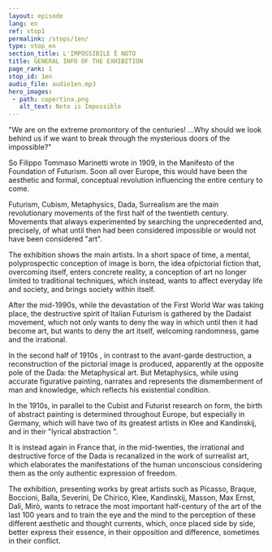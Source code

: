 ```yaml
---
layout: episode
lang: en
ref: stop1
permalink: /stops/1en/
type: stop_en
section_title: L'IMPOSSIBILE È NOTO
title: GENERAL INFO OF THE EXHIBITION
page_rank: 1
stop_id: 1en
audio_file: audio1en.mp3
hero_images:
 - path: copertina.png
   alt_text: Noto is Impossible
---
```







"We are on the extreme promontory of the centuries! ...Why should we look behind us if we want to break through the mysterious doors of the impossible?"

So  Filippo Tommaso Marinetti wrote  in 1909, in the Manifesto of the Foundation of Futurism. Soon all over Europe, this would have been the aesthetic and formal, conceptual revolution  influencing  the entire century to come.

Futurism, Cubism, Metaphysics, Dada, Surrealism are the main revolutionary movements of the first half of the twentieth century. Movements that always experimented by searching  the unprecedented and, precisely, of what until then had been considered impossible or would not have been considered "art".

The exhibition shows the main artists. In a short space of time, a mental, polyprospectic conception of image is born, the idea of ​​pictorial fiction that, overcoming itself, enters concrete reality, a conception of art no longer limited to traditional techniques,  which instead,  wants to affect everyday life and society, and brings society within itself.

After the mid-1990s, while the devastation of the First World War was taking place, the destructive spirit of Italian Futurism is gathered by the Dadaist movement, which not only wants to deny the way in which until then it had become art, but wants to deny the art itself, welcoming  randomness, game and the irrational.

In the second half of 1910s , in contrast to the avant-garde destruction, a reconstruction of the pictorial image is produced, apparently at the opposite pole of the Dada: the Metaphysical art. But Metaphysics, while using accurate figurative painting, narrates and represents the dismemberment of man and knowledge, which reflects his existential condition.

In the 1910s, in parallel to the Cubist and Futurist research on form, the birth of abstract painting is determined throughout Europe, but especially in Germany, which will have two of its greatest artists in Klee and Kandinskij, and in their "lyrical abstraction ".

It is instead again in France that, in the mid-twenties, the irrational and destructive force of the Dada is recanalized in the work of surrealist art, which elaborates the manifestations of the human unconscious considering them as the only authentic expression of freedom.

The exhibition, presenting works by great artists such as Picasso, Braque, Boccioni, Balla, Severini, De Chirico, Klee, Kandinskij, Masson, Max Ernst, Dalì, Mirò, wants to retrace the most important half-century of the art of the last 100 years and  to train the eye and the mind to the perception of these different aesthetic and thought currents, which, once  placed side by side, better express their essence, in their opposition and difference,  sometimes in their conflict. 